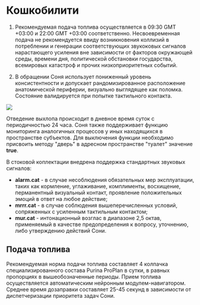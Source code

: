 # Кошкобилити

1. Рекомендуемая подача топлива осуществляется в 09:30 GMT +03:00 и 22:00 GMT +03:00 соответственно. Несвоевременная подача не рекомендуется ввиду возникновения коллизий в потреблении и генерации соответствующих звукоковых сигналов нарастающего усиления вне зависимости от факторов окружающей среды, времени дня, политической обстановки государства, всемировых катастроф и прочих низкоприоритетных событий.

3. В обращении Соня использует пониженный уровень консистентности и допускает рандомизированное расположение анатомической периферии, визуально выглядящее как поломка. Состояние валидируется при попытке тактильного контакта.

[![](https://cs11.pikabu.ru/post_img/2019/06/22/5/156118984816654574.jpg)](https://cs11.pikabu.ru/post_img/2019/06/22/5/156118984816654574.jpg)

Отведение выхлопа происходит в дневное время суток с периодичностью 24 часа. Соня также поддерживает функцию мониторинга аналогичных процессов у иных находящихся в пространстве субъектов. Для выключения функции необходимо присвоить методу "дверь" в адресном пространстве "туалет" значение **true**.

В стоковой коплектации внедрена поддержка стандартных звуковых сигналов:
- **alarm.cat** - в случае несоблюдения обязательных мер эксплуатации, таких как кормление, углаживание, комплименты, восхищение, перманентный визуальный контакт, проявление положительных эмоций в ответ на любое действие;
- **mrrr.cat** - в случае соблюдения вышеперечисленных условий, сопряженных с усиленным тактильным контактом;
- **mur.cat** - интонационный возглас в диапазоне 2,5 октав, применяемый в качестве предопределения к вопросу, уточнению, либо утверждению действий Сони.

## Подача топлива

Рекомендуемая норма подачи топлива составляет 4 колпачка специализированного состава Purina ProPlan в сутки, в равных пропорциях в вышеобозначенные периоды. Прием топлива осуществляется автоматическим нейронным модулем-навигатором. Среднее время дозаправки составляет 25-45 секунд в зависимости от диспетчеризации приоритета задач Сони.